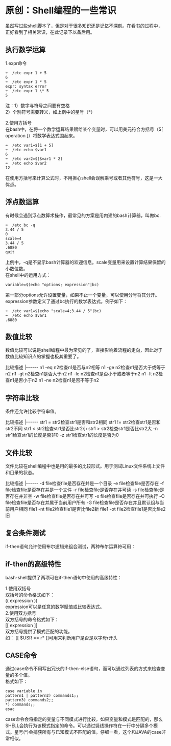 # 原创：Shell编程的一些常识

虽然写过些shell脚本了，但是对于很多知识还是记忆不深刻。在看书的过程中，正好看到了相关常识，在此记录下以备后用。

## 执行数学运算

1.expr命令

```
➜  /etc expr 1 + 5
6
➜  /etc expr 1 * 5
expr: syntax error
➜  /etc expr 1 \* 5
5

```

注：1）数字与符号之间要有空格<br/>
2）个别符号需要转义，如上例中的星号（*）

2.使用方括号<br/>
在bash中，在将一个数学运算结果赋给某个变量时，可以用美元符合方括号（$[ operation ]）将数学表达式围起来。

```
➜  /etc var1=$[1 + 5]
➜  /etc echo $var1
6
➜  /etc var2=$[$var1 * 2]
➜  /etc echo $var2
12

```

在使用方括号来计算公式时，不用担心shell会误解乘号或者其他符号，这是一大优点。

## 浮点数运算

有时候会遇到浮点数算术操作，最常见的方案是用内建的bash计算器，叫做bc.

```
➜  /etc bc -q
3.44 / 5
0
scale=4
3.44 / 5
.6880
quit

```

上例中，-q是不显示bash计算器的欢迎信息。scale变量用来设置计算结果保留的小数位数。<br/>
在shell中的运用方式：

```
variable=$(echo "options; expression"|bc)

```

第一部分options允许设置变量，如果不止一个变量，可以使用分号将其分开。<br/>
expression参数定义了通过bc执行的数学表达式。例子如下：

```
➜  /etc var1=$(echo "scale=4;3.44 / 5"|bc)
➜  /etc echo $var1
.6880

```

## 数值比较

数值比较可以说是shell编程中最为常见的了，直接影响着流程的走向，因此对于数值比较知识点的掌握也极其重要了。

<th align="center">比较</th><th align="center">描述</th>
|------
<td align="center">n1 -eq n2</td><td align="center">检查n1是否与n2相等</td>
<td align="center">n1 -ge n2</td><td align="center">检查n1是否大于或等于n2</td>
<td align="center">n1 -gt n2</td><td align="center">检查n1是否大于n2</td>
<td align="center">n1 -le n2</td><td align="center">检查n1是否小于或者等于n2</td>
<td align="center">n1 -lt n2</td><td align="center">检查n1是否小于n2</td>
<td align="center">n1 -ne n2</td><td align="center">检查n1是否不等于n2</td>

## 字符串比较

条件还允许比较字符串值。

<th align="center">比较</th><th align="center">描述</th>
|------
<td align="center">str1 = str2</td><td align="center">检查str1是否和str2相同</td>
<td align="center">str1 != str2</td><td align="center">检查str1是否和str2不同</td>
<td align="center">str1 &lt; str2</td><td align="center">检查str1是否比str2小</td>
<td align="center">str1 &gt; str2</td><td align="center">检查str1是否比str2大</td>
<td align="center">-n str1</td><td align="center">检查str1的长度是否非0</td>
<td align="center">-z str1</td><td align="center">检查str1的长度是否为0</td>

## 文件比较

文件比较在shell编程中也是用的最多的比较形式。用于测试Linux文件系统上文件和目录的状态。

<th align="center">比较</th><th align="center">描述</th>
|------
<td align="center">-d file</td><td align="center">检查file是否存在并是一个目录</td>
<td align="center">-e file</td><td align="center">检查file是否存在</td>
<td align="center">-f file</td><td align="center">检查file是否存在并是一个文件</td>
<td align="center">-r file</td><td align="center">检查file是否存在并可读</td>
<td align="center">-s file</td><td align="center">检查file是否存在并非空</td>
<td align="center">-w file</td><td align="center">检查file是否存在并可写</td>
<td align="center">-x file</td><td align="center">检查file是否存在并可执行</td>
<td align="center">-O file</td><td align="center">检查file是否存在并属于当前用户所有</td>
<td align="center">-G file</td><td align="center">检查file是否存在并且默认组与当前用户相同</td>
<td align="center">file1 -nt file2</td><td align="center">检查file1是否比file2新</td>
<td align="center">file1 -ot file2</td><td align="center">检查file1是否比file2旧</td>

## 复合条件测试

if-then语句允许使用布尔逻辑来组合测试，两种布尔运算符可用：

## if-then的高级特性

bash-shell提供了两项可在if-then语句中使用的高级特性：

1.使用双括号<br/>
双括号的命令格式如下：<br/>
((  expression ))<br/>
expression可以是任意的数学赋值或比较表达式。<br/>
2.使用双方括号<br/>
双方括号的命令格式如下：<br/>
[[ expression ]]<br/>
双方括号提供了模式匹配的功能。<br/>
如： [[ $USR == r* ]]可用来判断用户是否是以字母r开头

## CASE命令

通过case命令不用写出冗长的if-then-else语句，而可以通过列表的方式来检查变量的多个值。<br/>
格式如下：

```
case variable in
pattern1 | pattern2) commands1;;
pattern3) commands2;;
*) commands;;
esac

```

case命令会将指定的变量与不同模式进行比较。如果变量和模式是匹配的，那么SHELL会执行为该模式指定的命令。可以通过竖线操作符在一行中分隔多个模式。星号(*)会捕获所有与已知模式不匹配的值。仔细一看，这个和JAVA的case非常相似。
